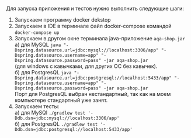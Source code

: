 Для запуска приложения и тестов нужно выполнить следующие шаги:  
1. Запускаем программу docker dekstop   
2. Запускаем в IDE в терминале файл docker-compose командой `docker-compose up`  
3. Запускаем в другом окне терминала java-приложение `aqa-shop.jar`  
а) для  MySQL `java "-Dspring.datasource.url=jdbc:mysql://localhost:3306/app" "-Dspring.datasource.username=app" "-Dspring.datasource.password=pass" -jar aqa-shop.jar`  
   (для windows с кавычками, для других ОС без кавычек).    
б) для PostgresQL `java "-Dspring.datasource.url=jdbc:postgresql://localhost:5433/app" "-Dspring.datasource.username=app" "-Dspring.datasource.password=pass" -jar aqa-shop.jar`  
   Порт для PostgresQL выбран нестандартный, так как на моем компьютере стандартный уже занят.  
4. Запускаем тесты:  
а)  для MySQl `./gradlew test '-Ddb.dsn=jdbc:mysql://localhost:3306/app'`   
б) для PostgresQL `./gradlew test '-Ddb.dsn=jdbc:postgresql://localhost:5433/app'`  

